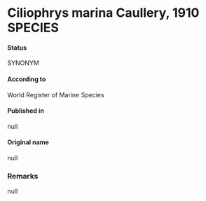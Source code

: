 Ciliophrys marina Caullery, 1910 SPECIES
=======

#### Status
SYNONYM

#### According to
World Register of Marine Species

#### Published in
null

#### Original name
null

### Remarks
null